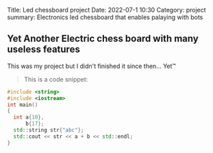 Title: Led chessboard project
Date: 2022-07-1 10:30
Category: project
summary: Electronics led chessboard that enables palaying with bots

## Yet Another Electric chess board with many useless features 

This was my project but I didn't finished it since then... Yet™

>This is a code snippet:
```cpp
#include <string>
#include <iostream>
int main()
{
  int a{10},
      b{17};
  std::string str{"abc"};
  std::cout << str << a + b << std::endl; 
}
```